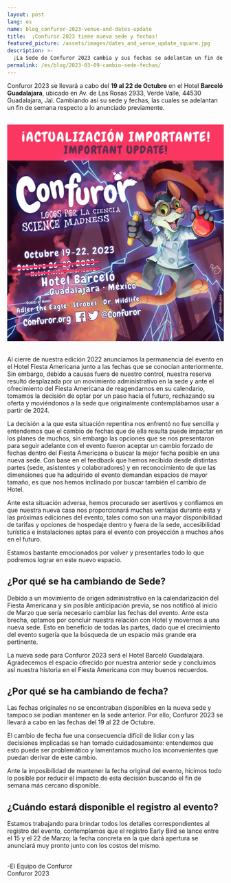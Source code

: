 ```yaml
---
layout: post
lang: es
name: blog_confuror-2023-venue-and-dates-update
title:  ¡Confuror 2023 tiene nueva sede y fechas!
featured_picture: /assets/images/dates_and_venue_update_square.jpg
description: >-
  ¡La Sede de Confuror 2023 cambia y sus fechas se adelantan un fin de semana! Del 19 al 22 de Octubre. Conoce más detalles sobre los motivos del cambio en este comunicado.
permalink: /es/blog/2023-03-09-cambio-sede-fechas/
---
```


Confuror 2023 se llevará a cabo del **19 al 22 de Octubre** en el Hotel **Barceló Guadalajara**, ubicado en Av. de Las Rosas 2933, Verde Valle, 44530 Guadalajara, Jal. Cambiando así su sede y fechas, las cuales se adelantan un fin de semana respecto a lo anunciado previamente.

<br>
<div class="container" style="text-align: center;">
  <img class="img-fluid" src="/assets/images/dates_and_venue_update_square.jpg" alt="Nuevas Fechas y sede, 19 al 22 de Octubre 2023; Hotel Barceló Guadalajara">
</div>
<br>

Al cierre de nuestra edición 2022 anunciamos la permanencia del evento en el Hotel Fiesta Americana junto a las fechas que se conocían anteriormente. Sin embargo, debido a causas fuera de nuestro control, nuestra reserva resultó desplazada por un movimiento administrativo en la sede y ante el ofrecimiento del Fiesta Americana de reagendarnos en su calendario, tomamos la decisión de optar por un paso hacia el futuro, rechazando su oferta y moviéndonos a la sede que originalmente contemplábamos usar a partir de 2024.

La decisión a la que esta situación repentina nos enfrentó no fue sencilla y entendemos que el cambio de fechas que de ella resulta puede impactar en los planes de muchos, sin embargo las opciones que se nos presentaron para seguir adelante con el evento fueron aceptar un cambio forzado de fechas dentro del Fiesta Americana o buscar la mejor fecha posible en una nueva sede. Con base en el feedback que hemos recibido desde distintas partes (sede, asistentes y colaboradores) y en reconocimiento de que las dimensiones que ha adquirido el evento demandan espacios de mayor tamaño, es que nos hemos inclinado por buscar también el cambio de Hotel.

Ante esta situación adversa, hemos procurado ser asertivos y confiamos en que nuestra nueva casa nos proporcionará muchas ventajas durante esta y las próximas ediciones del evento, tales como son una mayor disponibilidad de tarifas y opciones de hospedaje dentro y fuera de la sede, accesibilidad turística e instalaciones aptas para el evento con proyección a muchos años en el futuro.

Estamos bastante emocionados por volver y presentarles todo lo que podremos lograr en este nuevo espacio.

## ¿Por qué se ha cambiando de Sede?

Debido a un movimiento de origen administrativo en la calendarización del Fiesta Americana y sin posible anticipación previa, se nos notificó al inicio de Marzo que sería necesario cambiar las fechas del evento. Ante esta brecha, optamos por concluir nuestra relación con Hotel y movernos a una nueva sede. Esto en beneficio de todas las partes, dado que el crecimiento del evento sugería que la búsqueda de un espacio más grande era pertinente.

La nueva sede para Confuror 2023 será el Hotel Barceló Guadalajara. Agradecemos el espacio ofrecido por nuestra anterior sede y concluimos así nuestra historia en el Fiesta Americana con muy buenos recuerdos.

## ¿Por qué se ha cambiando de fecha?

Las fechas originales no se encontraban disponibles en la nueva sede y tampoco se podían mantener en la sede anterior. Por ello, Confuror 2023 se llevará a cabo en las fechas del 19 al 22 de Octubre.

El cambio de fecha fue una consecuencia difícil de lidiar con y las decisiones implicadas se han tomado cuidadosamente: entendemos que esto puede ser problemático y lamentamos mucho los inconvenientes que puedan derivar de este cambio. 

Ante la imposibilidad de mantener la fecha original del evento, hicimos todo lo posible por reducir el impacto de esta decisión buscando el fin de semana más cercano disponible.

## ¿Cuándo estará disponible el registro al evento?

Estamos trabajando para brindar todos los detalles correspondientes al registro del evento, contemplamos que el registro Early Bird se lance entre el 15 y el 22 de Marzo; la fecha concreta en la que dará apertura se anunciará muy pronto junto con los costos del mismo.

<br>
-El Equipo de Confuror
<br>
Confuror 2023

